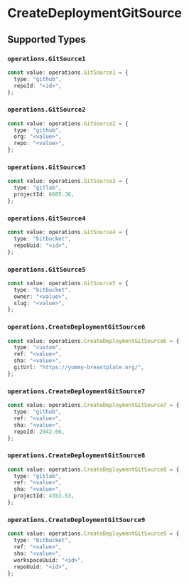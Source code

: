# CreateDeploymentGitSource


## Supported Types

### `operations.GitSource1`

```typescript
const value: operations.GitSource1 = {
  type: "github",
  repoId: "<id>",
};
```

### `operations.GitSource2`

```typescript
const value: operations.GitSource2 = {
  type: "github",
  org: "<value>",
  repo: "<value>",
};
```

### `operations.GitSource3`

```typescript
const value: operations.GitSource3 = {
  type: "gitlab",
  projectId: 6605.36,
};
```

### `operations.GitSource4`

```typescript
const value: operations.GitSource4 = {
  type: "bitbucket",
  repoUuid: "<id>",
};
```

### `operations.GitSource5`

```typescript
const value: operations.GitSource5 = {
  type: "bitbucket",
  owner: "<value>",
  slug: "<value>",
};
```

### `operations.CreateDeploymentGitSource6`

```typescript
const value: operations.CreateDeploymentGitSource6 = {
  type: "custom",
  ref: "<value>",
  sha: "<value>",
  gitUrl: "https://yummy-breastplate.org/",
};
```

### `operations.CreateDeploymentGitSource7`

```typescript
const value: operations.CreateDeploymentGitSource7 = {
  type: "github",
  ref: "<value>",
  sha: "<value>",
  repoId: 2942.66,
};
```

### `operations.CreateDeploymentGitSource8`

```typescript
const value: operations.CreateDeploymentGitSource8 = {
  type: "gitlab",
  ref: "<value>",
  sha: "<value>",
  projectId: 4353.53,
};
```

### `operations.CreateDeploymentGitSource9`

```typescript
const value: operations.CreateDeploymentGitSource9 = {
  type: "bitbucket",
  ref: "<value>",
  sha: "<value>",
  workspaceUuid: "<id>",
  repoUuid: "<id>",
};
```

